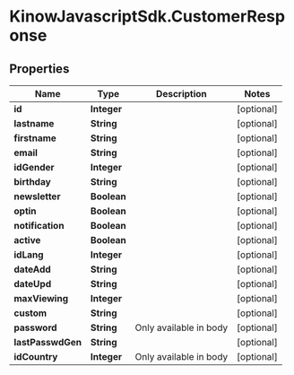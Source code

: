 # KinowJavascriptSdk.CustomerResponse

## Properties
Name | Type | Description | Notes
------------ | ------------- | ------------- | -------------
**id** | **Integer** |  | [optional] 
**lastname** | **String** |  | [optional] 
**firstname** | **String** |  | [optional] 
**email** | **String** |  | [optional] 
**idGender** | **Integer** |  | [optional] 
**birthday** | **String** |  | [optional] 
**newsletter** | **Boolean** |  | [optional] 
**optin** | **Boolean** |  | [optional] 
**notification** | **Boolean** |  | [optional] 
**active** | **Boolean** |  | [optional] 
**idLang** | **Integer** |  | [optional] 
**dateAdd** | **String** |  | [optional] 
**dateUpd** | **String** |  | [optional] 
**maxViewing** | **Integer** |  | [optional] 
**custom** | **String** |  | [optional] 
**password** | **String** | Only available in body | [optional] 
**lastPasswdGen** | **String** |  | [optional] 
**idCountry** | **Integer** | Only available in body | [optional] 


